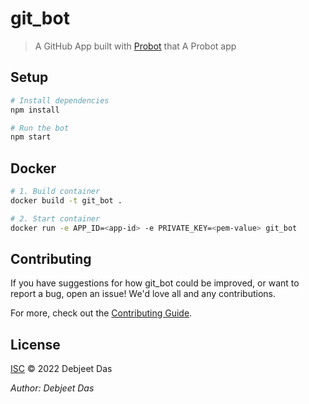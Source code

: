 # git_bot

> A GitHub App built with [Probot](https://github.com/probot/probot) that A Probot app

## Setup

```sh
# Install dependencies
npm install

# Run the bot
npm start
```

## Docker

```sh
# 1. Build container
docker build -t git_bot .

# 2. Start container
docker run -e APP_ID=<app-id> -e PRIVATE_KEY=<pem-value> git_bot
```

## Contributing

If you have suggestions for how git_bot could be improved, or want to report a bug, open an issue! We'd love all and any contributions.

For more, check out the [Contributing Guide](CONTRIBUTING.md).

## License

[ISC](LICENSE) © 2022 Debjeet Das

_Author: Debjeet Das_
